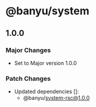 # @banyu/system

## 1.0.0

### Major Changes

- Set to Major version 1.0.0

### Patch Changes

- Updated dependencies []:
  - @banyu/system-rsc@1.0.0
